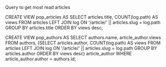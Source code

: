 Query to get most read articles

CREATE VIEW pop_articles AS
  SELECT articles.title, COUNT(log.path) AS views
    FROM articles LEFT JOIN log
    ON '/article/' || articles.slug = log.path
    GROUP BY articles.title
    ORDER BY views desc;


CREATE VIEW pop_authors AS
  SELECT authors.name, article_author.views
    FROM authors,
    (SELECT articles.author, COUNT(log.path) AS views
        FROM articles LEFT JOIN log
        ON '/article/' || articles.slug = log.path
        GROUP BY articles.author
        ORDER BY views desc) article_author
    WHERE article_author.author = authors.id;